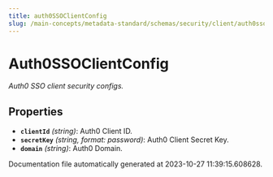 ```yaml
---
title: auth0SSOClientConfig
slug: /main-concepts/metadata-standard/schemas/security/client/auth0ssoclientconfig
---
```


# Auth0SSOClientConfig

*Auth0 SSO client security configs.*

## Properties

- **`clientId`** *(string)*: Auth0 Client ID.
- **`secretKey`** *(string, format: password)*: Auth0 Client Secret Key.
- **`domain`** *(string)*: Auth0 Domain.


Documentation file automatically generated at 2023-10-27 11:39:15.608628.
